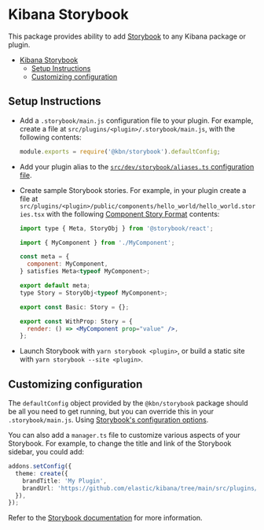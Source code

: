 # Kibana Storybook

This package provides ability to add [Storybook](https://storybook.js.org/) to any Kibana package or plugin.

- [Kibana Storybook](#kibana-storybook)
  - [Setup Instructions](#setup-instructions)
  - [Customizing configuration](#customizing-configuration)

## Setup Instructions

- Add a `.storybook/main.js` configuration file to your plugin. For example, create a file at
  `src/plugins/<plugin>/.storybook/main.js`, with the following contents:

  ```js
  module.exports = require('@kbn/storybook').defaultConfig;
  ```

- Add your plugin alias to the [`src/dev/storybook/aliases.ts` configuration file](/src/dev/storybook/aliases.ts).

- Create sample Storybook stories. For example, in your plugin create a file at
  `src/plugins/<plugin>/public/components/hello_world/hello_world.stories.tsx` with
  the following [Component Story Format](https://storybook.js.org/docs/api/csf) contents:

  ```jsx
  import type { Meta, StoryObj } from '@storybook/react';

  import { MyComponent } from './MyComponent';

  const meta = {
    component: MyComponent,
  } satisfies Meta<typeof MyComponent>;

  export default meta;
  type Story = StoryObj<typeof MyComponent>;

  export const Basic: Story = {};

  export const WithProp: Story = {
    render: () => <MyComponent prop="value" />,
  };
  ```

- Launch Storybook with `yarn storybook <plugin>`, or build a static site with `yarn storybook --site <plugin>`.

## Customizing configuration

The `defaultConfig` object provided by the `@kbn/storybook` package should be all you need to get running, but you can
override this in your `.storybook/main.js`. Using [Storybook's configuration options](https://storybook.js.org/docs/configure).

You can also add a `manager.ts` file to customize various aspects of your Storybook. For example, to change the title and link of the Storybook sidebar, you could add:

```ts
addons.setConfig({
  theme: create({
    brandTitle: 'My Plugin',
    brandUrl: 'https://github.com/elastic/kibana/tree/main/src/plugins/my_plugin',
  }),
});
```

Refer to the [Storybook documentation](https://storybook.js.org/docs/configure/user-interface/features-and-behavior) for more information.
